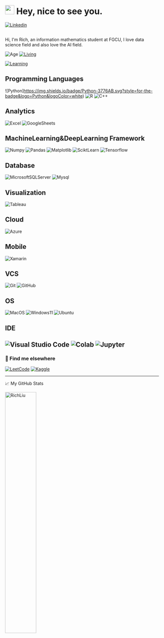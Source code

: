 <h1><img src="https://emojis.slackmojis.com/emojis/images/1531849430/4246/blob-sunglasses.gif?1531849430" width="30"/> Hey, nice to see you.</h1>

[![Linkedin](https://img.shields.io/badge/LinkedIn-blue?logo=linkedin&logoColor=white&style=for-the-badge&url=https://linkedin.com/in/daniel-du-4734081b8)](www.linkedin.com/in/)

<br>
Hi, I'm Rich, an information mathematics student at FGCU, I love data science field and also love the AI field.

<br>

![Age](https://img.shields.io/badge/age-21-blue)
[![Living](https://img.shields.io/badge/Living-Taipei%2C%20Taiwan-blue)](https://en.wikipedia.org/wiki/Taipei)

[![Learning](https://img.shields.io/badge/Learning%20at-FuJen%20Catholic%20University-blue)](https://www.fju.edu.tw//)

## Programming Languages

![Python]https://img.shields.io/badge/Python-3776AB.svg?style=for-the-badge&logo=Python&logoColor=white)
![R](https://img.shields.io/badge/R-276DC3?style=for-the-badge&logo=r&logoColor=white)
![C++](https://img.shields.io/badge/C++-00599C.svg?style=for-the-badge&logo=C++&logoColor=white)

## Analytics

![Excel](https://img.shields.io/badge/Microsoft_Excel-217346?style=for-the-badge&logo=microsoft-excel&logoColor=white)
![GoogleSheets](https://img.shields.io/badge/Google%20Sheets-34A853?style=for-the-badge&logo=google-sheets&logoColor=white)

## MachineLearning&DeepLearning Framework

![Numpy](https://img.shields.io/badge/NumPy-013243.svg?style=for-the-badge&logo=NumPy&logoColor=white)
![Pandas](https://img.shields.io/badge/pandas-150458.svg?style=for-the-badge&logo=pandas&logoColor=white)
![Matplotlib](https://img.shields.io/badge/-Matplotlib-fca862.svg?style=flat&logo=matplotlib)
![SciktLearn](https://img.shields.io/badge/scikit_learn-F7931E?style=for-the-badge&logo=scikit-learn&logoColor=white)
![Tensorflow](https://img.shields.io/badge/TensorFlow-FF6F00.svg?style=for-the-badge&logo=TensorFlow&logoColor=white)

## Database

![MicrosoftSQLServer](https://img.shields.io/badge/Microsoft%20SQL%20Server-CC2927.svg?style=for-the-badge&logo=Microsoft-SQL-Server&logoColor=white)
![Mysql](https://img.shields.io/badge/MySQL-4479A1.svg?style=for-the-badge&logo=MySQL&logoColor=white)

## Visualization

![Tableau](https://img.shields.io/badge/Tableau-E97627?style=for-the-badge&logo=Tableau&logoColor=white)

## Cloud

![Azure](https://img.shields.io/badge/Microsoft%20Azure-0078D4.svg?style=for-the-badge&logo=Microsoft-Azure&logoColor=white)

## Mobile

![Xamarin](https://img.shields.io/badge/Xamarin-3498DB?style=for-the-badge&logo=xamarin&logoColor=white)

## VCS

![Git](https://img.shields.io/badge/-Git-black.svg?style=flat&logo=git)
![GitHub](https://img.shields.io/badge/-GitHub-181717.svg?style=flat&logo=github)

## OS

![MacOS](https://img.shields.io/badge/mac%20os-000000?style=for-the-badge&logo=apple&logoColor=white)
![Windows11](https://img.shields.io/badge/Windows_11-0078d4?style=for-the-badge&logo=windows-11&logoColor=white)
![Ubuntu](https://img.shields.io/badge/Ubuntu-E95420?style=for-the-badge&logo=ubuntu&logoColor=white)

## IDE

![Visual Studio Code](https://img.shields.io/badge/Visual_Studio_Code-0078D4?style=for-the-badge&logo=visual%20studio%20code&logoColor=white)
![Colab](https://img.shields.io/badge/Colab-F9AB00?style=for-the-badge&logo=googlecolab&color=525252)
![Jupyter](https://img.shields.io/badge/Jupyter-F37626.svg?&style=for-the-badge&logo=Jupyter&logoColor=white)
---
<!-- ![nghongnhn](https://road-to-kaggle-grandmaster.vercel.app/api/simple/nghongnhn)
![notebook](https://road-to-kaggle-grandmaster.vercel.app/api/badges/subinium/notebook) -->

### 📢 Find me elsewhere
  
[![LeetCode](https://img.shields.io/badge/-LeetCode-FFA116?style=for-the-badge&logo=LeetCode&logoColor=black)](https://leetcode.com/LiuRich/)
[![Kaggle](https://img.shields.io/badge/Kaggle-20BEFF?style=for-the-badge&logo=Kaggle&logoColor=white)](https://www.kaggle.com/rich627)

</p>

<hr>

<summary>📈 My GitHub Stats</summary>
  <p float="left">
  <img src="http://github-profile-summary-cards.vercel.app/api/cards/profile-details?username=Rich627&theme=default" alt="RichLiu"  width="45%"/>
</p>
</br>


